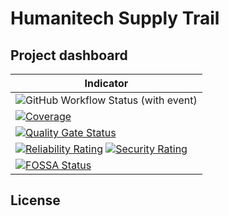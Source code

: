 # Humanitech Supply Trail

## Project dashboard
| Indicator  |
| ---------- | 
| ![GitHub Workflow Status (with event)](https://img.shields.io/github/actions/workflow/status/humanitech-net/supply-trail/build-test-main.yml?label=build%20and%20test) | 
| [![Coverage](https://sonarcloud.io/api/project_badges/measure?project=humanitech-net_supply-trail&metric=coverage)](https://sonarcloud.io/summary/new_code?id=humanitech-net_supply-trail) |
| [![Quality Gate Status](https://sonarcloud.io/api/project_badges/measure?project=humanitech-net_supply-trail&metric=alert_status)](https://sonarcloud.io/summary/new_code?id=humanitech-net_supply-trail) | 
| [![Reliability Rating](https://sonarcloud.io/api/project_badges/measure?project=humanitech-net_supply-trail&metric=reliability_rating)](https://sonarcloud.io/summary/new_code?id=humanitech-net_supply-trail) [![Security Rating](https://sonarcloud.io/api/project_badges/measure?project=humanitech-net_supply-trail&metric=security_rating)](https://sonarcloud.io/summary/new_code?id=humanitech-net_supply-trail)| 
| [![FOSSA Status](https://app.fossa.com/api/projects/git%2Bgithub.com%2Fhumanitech-net%2Fsupply-trail.svg?type=small)](https://app.fossa.com/projects/git%2Bgithub.com%2Fhumanitech-net%2Fsupply-trail?ref=badge_small) |

## License